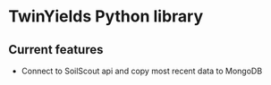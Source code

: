 
# TwinYields Python library

## Current features

- Connect to SoilScout api and copy most recent data to MongoDB